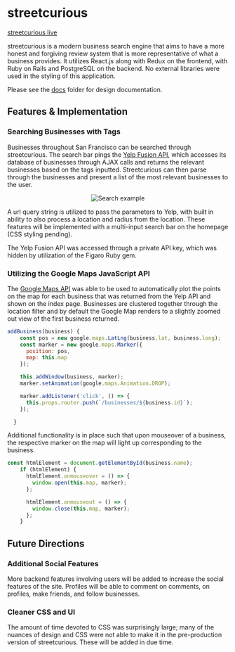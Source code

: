 # streetcurious

[streetcurious live][streetcurious]

streetcurious is a modern business search engine that aims to have a more honest and forgiving review system that is more representative of what a business provides. It utilizes React.js along with Redux on the frontend, with Ruby on Rails and PostgreSQL on the backend. No external libraries were used in the styling of this application.

Please see the [docs][docs] folder for design documentation.

## Features & Implementation

### Searching Businesses with Tags

Businesses throughout San Francisco can be searched through streetcurious. The search bar pings the [Yelp Fusion API][yelp-fusion], which accesses its database of businesses through AJAX calls and returns the relevant businesses based on the tags inputted. Streetcurious can then parse through the businesses and present a list of the most relevant businesses to the user.

<p align="center">
  <img src="https://media.giphy.com/media/bHLGNqkEnfvzi/giphy.gif" alt="Search example">
</p>

A url query string is utilized to pass the parameters to Yelp, with built in ability to also process a location and radius from the location. These features will be implemented with a multi-input search bar on the homepage (CSS styling pending).

The Yelp Fusion API was accessed through a private API key, which was hidden by utilization of the Figaro Ruby gem.

### Utilizing the Google Maps JavaScript API

The [Google Maps API][google-maps] was able to be used to automatically plot the points on the map for each business that was returned from the Yelp API and shown on the index page. Businesses are clustered together through the location filter and by default the Google Map renders to a slightly zoomed out view of the first business returned.

```javascript
addBusiness(business) {
    const pos = new google.maps.LatLng(business.lat, business.long);
    const marker = new google.maps.Marker({
      position: pos,
      map: this.map
    });

    this.addWindow(business, marker);
    marker.setAnimation(google.maps.Animation.DROP);

    marker.addListener('click', () => {
      this.props.router.push(`/businesses/${business.id}`);
    });

  }
```

Additional functionality is in place such that upon mouseover of a business, the respective marker on the map will light up corresponding to the business.

```javascript
const htmlElement = document.getElementById(business.name);
    if (htmlElement) {
      htmlElement.onmouseover = () => {
        window.open(this.map, marker);
      };

      htmlElement.onmouseout = () => {
        window.close(this.map, marker);
      };
    }
```

## Future Directions

### Additional Social Features
More backend features involving users will be added to increase the social features of the site. Profiles will be able to comment on comments, on profiles, make friends, and follow businesses.

### Cleaner CSS and UI
The amount of time devoted to CSS was surprisingly large; many of the nuances of design and CSS were not able to make it in the pre-production version of streetcurious. These will be added in due time.

[streetcurious]: http://www.streetcurious.com/
[docs]: ./docs
[yelp-fusion]: https://www.yelp.com/developers
[google-maps]: https://developers.google.com/maps/web/
